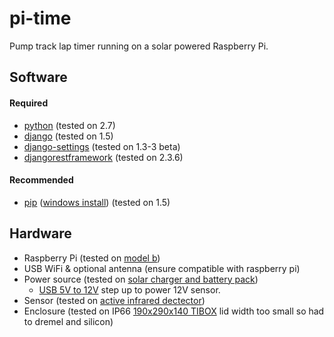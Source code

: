 # pi-time

Pump track lap timer running on a solar powered Raspberry Pi.

## Software

#### Required

* [python](http://python.org/download/) (tested on 2.7)
* [django](https://docs.djangoproject.com/en/1.5/intro/install/) (tested on 1.5)
* [django-settings](https://github.com/jqb/django-settings/blob/master/README.rst#installation--setup) (tested on 1.3-3 beta)
* [djangorestframework](http://django-rest-framework.org/#installation) (tested on 2.3.6)

#### Recommended

* [pip](http://www.pip-installer.org/en/latest/installing.html) ([windows install](http://stackoverflow.com/a/12476379/44540)) (tested on 1.5)

## Hardware

* Raspberry Pi (tested on [model b](http://au.element14.com/Raspberry_Pi))
* USB WiFi & optional antenna (ensure compatible with raspberry pi)
* Power source (tested on [solar charger and battery pack](http://cgi.cottonpickers.plus.com/~cottonpickers/forum/viewtopic.php?f=2&t=474&sid=ec0e5edc2965ab799801f71ed28f6c23))
  * [USB 5V to 12V](http://www.ebay.com.au/itm/271176652645?ssPageName=STRK:MEWNX:IT&_trksid=p3984.m1497.l2649) step up to power 12V sensor.
* Sensor (tested on [active infrared dectector](http://www.ebay.com.au/itm/350771078173?ssPageName=STRK:MEWNX:IT&_trksid=p3984.m1497.l2649))
* Enclosure (tested on IP66 [190x290x140 TIBOX](http://www.ebay.com.au/itm/121133523629?ssPageName=STRK:MEWNX:IT&_trksid=p3984.m1497.l2649) lid width too small so had to dremel and silicon)
 
